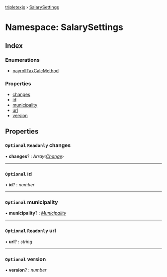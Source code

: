 [tripletexjs](../README.md) › [SalarySettings](salarysettings.md)

# Namespace: SalarySettings

## Index

### Enumerations

* [payrollTaxCalcMethod](../enums/salarysettings.payrolltaxcalcmethod.md)

### Properties

* [changes](salarysettings.md#optional-readonly-changes)
* [id](salarysettings.md#optional-id)
* [municipality](salarysettings.md#optional-municipality)
* [url](salarysettings.md#optional-readonly-url)
* [version](salarysettings.md#optional-version)

## Properties

### `Optional` `Readonly` changes

• **changes**? : *Array‹[Change](change.md)›*

___

### `Optional` id

• **id**? : *number*

___

### `Optional` municipality

• **municipality**? : *[Municipality](../interfaces/municipality.md)*

___

### `Optional` `Readonly` url

• **url**? : *string*

___

### `Optional` version

• **version**? : *number*
